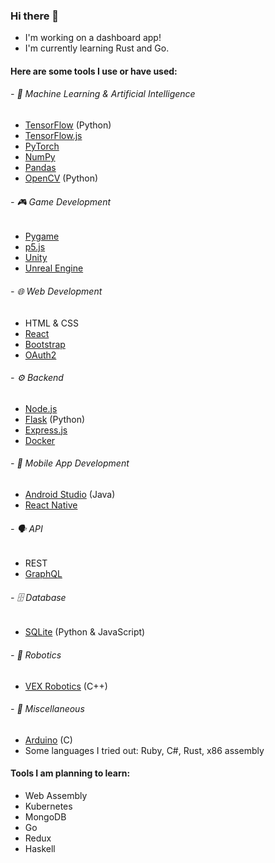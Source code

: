 ### Hi there 👋

<!--
**pokir/pokir** is a ✨ _special_ ✨ repository because its `README.md` (this file) appears on your GitHub profile.

Here are some ideas to get you started:

- 🔭 I’m currently working on ...
- 🌱 I’m currently learning ...
- 👯 I’m looking to collaborate on ...
- 🤔 I’m looking for help with ...
- 💬 Ask me about ...
- 📫 How to reach me: ...
- 😄 Pronouns: ...
- ⚡ Fun fact: ...
-->

- I'm working on a dashboard app!
- I'm currently learning Rust and Go.

#### Here are some tools I use or have used:

###### - 🧠 Machine Learning & Artificial Intelligence
  - [TensorFlow](https://www.tensorflow.org/) (Python)
  - [TensorFlow.js](https://www.tensorflow.org/js)
  - [PyTorch](https://pytorch.org/)
  - [NumPy](https://numpy.org/)
  - [Pandas](https://pandas.pydata.org/)
  - [OpenCV](https://docs.opencv.org/master/) (Python)

###### - 🎮 Game Development
  - [Pygame](https://www.pygame.org/)
  - [p5.js](https://p5js.org/)
  - [Unity](https://unity.com/)
  - [Unreal Engine](https://www.unrealengine.com/)

###### - 🌐 Web Development
  - HTML & CSS
  - [React](https://reactjs.org/)
  - [Bootstrap](https://getbootstrap.com/)
  - [OAuth2](https://oauth.net/2/)

###### - ⚙️ Backend
  - [Node.js](https://nodejs.dev/)
  - [Flask](https://flask.palletsprojects.com/) (Python)
  - [Express.js](https://expressjs.com/)
  - [Docker](https://www.docker.com/)

###### - 📱 Mobile App Development
  - [Android Studio](https://developer.android.com/studio/) (Java)
  - [React Native](https://reactnative.dev/)

###### - 🗣️ API
  - REST
  - [GraphQL](https://graphql.org/)

###### - 🗄️ Database
  - [SQLite](https://www.sqlite.org/) (Python & JavaScript)

###### - 🤖 Robotics
  - [VEX Robotics](https://www.vexrobotics.com/) (C++)

###### - 🧰 Miscellaneous
  - [Arduino](https://www.arduino.cc/) (C)
  - Some languages I tried out: Ruby, C#, Rust, x86 assembly

#### Tools I am planning to learn:

- Web Assembly
- Kubernetes
- MongoDB
- Go
- Redux
- Haskell
